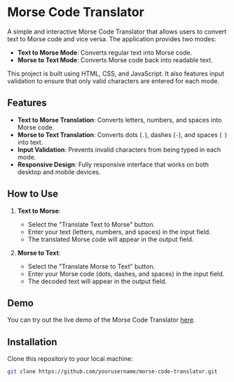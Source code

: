 # Morse Code Translator

A simple and interactive Morse Code Translator that allows users to convert text to Morse code and vice versa. The application provides two modes:

- **Text to Morse Mode**: Converts regular text into Morse code.
- **Morse to Text Mode**: Converts Morse code back into readable text.

This project is built using HTML, CSS, and JavaScript. It also features input validation to ensure that only valid characters are entered for each mode.

## Features

- **Text to Morse Translation**: Converts letters, numbers, and spaces into Morse code.
- **Morse to Text Translation**: Converts dots (`.`), dashes (`-`), and spaces (` `) into text.
- **Input Validation**: Prevents invalid characters from being typed in each mode.
- **Responsive Design**: Fully responsive interface that works on both desktop and mobile devices.

## How to Use

1. **Text to Morse**:
   - Select the "Translate Text to Morse" button.
   - Enter your text (letters, numbers, and spaces) in the input field.
   - The translated Morse code will appear in the output field.

2. **Morse to Text**:
   - Select the "Translate Morse to Text" button.
   - Enter your Morse code (dots, dashes, and spaces) in the input field.
   - The decoded text will appear in the output field.

## Demo

You can try out the live demo of the Morse Code Translator [here](#).

## Installation

Clone this repository to your local machine:

```bash
git clone https://github.com/yourusername/morse-code-translator.git

